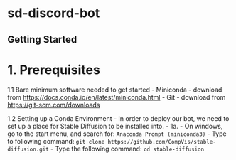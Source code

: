 # sd-discord-bot

## Getting Started

# 1. Prerequisites

  1.1 Bare minimum software needed to get started
    - Miniconda - download from https://docs.conda.io/en/latest/miniconda.html
    - Git - download from https://git-scm.com/downloads
  
  1.2 Setting up a Conda Environment
    - In order to deploy our bot, we need to set up a place for Stable Diffusion to be installed into.
    - 1a. - On windows, go to the start menu, and search for: 
    ```Anaconda Prompt (miniconda3)```
          - Type to following command: 
          ```git clone https://github.com/CompVis/stable-diffusion.git```
          - Type the following command: 
          ```cd stable-diffusion```
          
